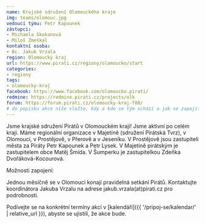```yaml
---
name: Krajské sdružení Olomouckého kraje
img: teams/olomouc.jpg
vedoucí týmu: Petr Kapounek
zástupci:
- Michaela Skokanová
- Miloš Zmeškal
kontaktní osoba:
- Bc. Jakub Vrzala
region: Olomoucký kraj
url: https://www.pirati.cz/regiony/olomoucko/start
categories:
- regiony
tags:
- olomoucky-kraj
facebook: https://www.facebook.com/olomoucko.pirati/
redmine: https://redmine.pirati.cz/projects/olk
forum: https://forum.pirati.cz/olomoucky-kraj-f80/
# do popisku akce níže vložte, kdy a kde se tým schází a jak se zapojit
---
```


Jsme krajské sdružení Pirátů v Olomouckém kraji! Jsme aktivní po celém kraji. Máme regionální organizace v Majetíně (sdružení Pirátská Tvrz), v Olomouci, v Prostějově, v Přerově a v Jeseníku. V Prostějově jsou zastupiteli města za Piráty Petr Kapounek a Petr Lysek. V Majetíně pirátským je zastupitelem obce Matěj Šmída. V Šumperku je zastupitelkou Zdeňka Dvořáková-Kocourová.

Možnosti zapojení:

Jednou měsíčně se v Olomouci konají pravidelná setkání Pirátů. Kontaktujte koordinátora Jakuba Vrzalu na adrese jakub.vrzala(аt)pirati.cz pro podrobnosti. 

Podívejte se na konkrétní termíny akcí v [kalendáři]({{ '/pripoj-se/kalendar/' | relative_url }}),
abyste se ujistili, že akce bude.
